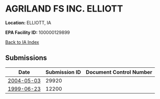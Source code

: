 # AGRILAND FS INC.   ELLIOTT

**Location:** ELLIOTT, IA

**EPA Facility ID:** 100000129899

[Back to IA Index](../../index.md)

## Submissions

| Date | Submission ID | Document Control Number |
|------|--------------|-------------------------|
| [2004-05-03](submissions/29920.md) | 29920 |  |
| [1999-06-23](submissions/12200.md) | 12200 |  |
